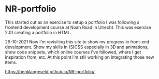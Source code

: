 # NR-portfolio

This started out as an exercise to setup a portfolio
I was following a frontend development course at Noah Road in Utrecht. This was exercise 2.01 creating a portfolio in HTML.

29-10-2021
Now I'm revisiting this site to show my progress in front-end development. Show my skills in (S)CSS especially in 3D and animations, show code snippets, which online courses i've followed, where I get inspiration from, etc. At this point i'm still working on integrating those new items.

https://henklangeveld.github.io/NR-portfolio/

